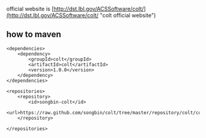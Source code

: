 official website is [http://dst.lbl.gov/ACSSoftware/colt/](http://dst.lbl.gov/ACSSoftware/colt/ "colt official website")
## how to maven

	<dependencies>
		<dependency>
			<groupId>colt</groupId>
			<artifactId>colt</artifactId>
			<version>1.0.0</version>
		</dependency>
	</dependencies>
	
	<repositories>
		<repository>
			<id>songbin-colt</id>
			<url>https://raw.github.com/songbin/colt/tree/master/repository/colt/colt</url>
		</repository>

	</repositories>






